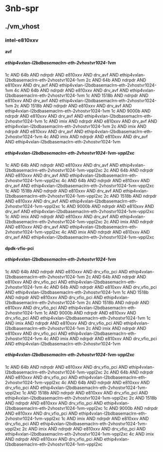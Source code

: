 # 3nb-spr
## ./vm_vhost
### intel-e810xxv
#### avf
##### ethip4vxlan-l2bdbasemaclrn-eth-2vhostvr1024-1vm
1c AND 64b AND ndrpdr AND e810xxv AND drv_avf AND ethip4vxlan-l2bdbasemaclrn-eth-2vhostvr1024-1vm
2c AND 64b AND ndrpdr AND e810xxv AND drv_avf AND ethip4vxlan-l2bdbasemaclrn-eth-2vhostvr1024-1vm
4c AND 64b AND ndrpdr AND e810xxv AND drv_avf AND ethip4vxlan-l2bdbasemaclrn-eth-2vhostvr1024-1vm
1c AND 1518b AND ndrpdr AND e810xxv AND drv_avf AND ethip4vxlan-l2bdbasemaclrn-eth-2vhostvr1024-1vm
2c AND 1518b AND ndrpdr AND e810xxv AND drv_avf AND ethip4vxlan-l2bdbasemaclrn-eth-2vhostvr1024-1vm
1c AND 9000b AND ndrpdr AND e810xxv AND drv_avf AND ethip4vxlan-l2bdbasemaclrn-eth-2vhostvr1024-1vm
1c AND imix AND ndrpdr AND e810xxv AND drv_avf AND ethip4vxlan-l2bdbasemaclrn-eth-2vhostvr1024-1vm
2c AND imix AND ndrpdr AND e810xxv AND drv_avf AND ethip4vxlan-l2bdbasemaclrn-eth-2vhostvr1024-1vm
4c AND imix AND ndrpdr AND e810xxv AND drv_avf AND ethip4vxlan-l2bdbasemaclrn-eth-2vhostvr1024-1vm
##### ethip4vxlan-l2bdbasemaclrn-eth-2vhostvr1024-1vm-vppl2xc
1c AND 64b AND ndrpdr AND e810xxv AND drv_avf AND ethip4vxlan-l2bdbasemaclrn-eth-2vhostvr1024-1vm-vppl2xc
2c AND 64b AND ndrpdr AND e810xxv AND drv_avf AND ethip4vxlan-l2bdbasemaclrn-eth-2vhostvr1024-1vm-vppl2xc
4c AND 64b AND ndrpdr AND e810xxv AND drv_avf AND ethip4vxlan-l2bdbasemaclrn-eth-2vhostvr1024-1vm-vppl2xc
1c AND 1518b AND ndrpdr AND e810xxv AND drv_avf AND ethip4vxlan-l2bdbasemaclrn-eth-2vhostvr1024-1vm-vppl2xc
2c AND 1518b AND ndrpdr AND e810xxv AND drv_avf AND ethip4vxlan-l2bdbasemaclrn-eth-2vhostvr1024-1vm-vppl2xc
1c AND 9000b AND ndrpdr AND e810xxv AND drv_avf AND ethip4vxlan-l2bdbasemaclrn-eth-2vhostvr1024-1vm-vppl2xc
1c AND imix AND ndrpdr AND e810xxv AND drv_avf AND ethip4vxlan-l2bdbasemaclrn-eth-2vhostvr1024-1vm-vppl2xc
2c AND imix AND ndrpdr AND e810xxv AND drv_avf AND ethip4vxlan-l2bdbasemaclrn-eth-2vhostvr1024-1vm-vppl2xc
4c AND imix AND ndrpdr AND e810xxv AND drv_avf AND ethip4vxlan-l2bdbasemaclrn-eth-2vhostvr1024-1vm-vppl2xc
#### dpdk-vfio-pci
##### ethip4vxlan-l2bdbasemaclrn-eth-2vhostvr1024-1vm
1c AND 64b AND ndrpdr AND e810xxv AND drv_vfio_pci AND ethip4vxlan-l2bdbasemaclrn-eth-2vhostvr1024-1vm
2c AND 64b AND ndrpdr AND e810xxv AND drv_vfio_pci AND ethip4vxlan-l2bdbasemaclrn-eth-2vhostvr1024-1vm
4c AND 64b AND ndrpdr AND e810xxv AND drv_vfio_pci AND ethip4vxlan-l2bdbasemaclrn-eth-2vhostvr1024-1vm
1c AND 1518b AND ndrpdr AND e810xxv AND drv_vfio_pci AND ethip4vxlan-l2bdbasemaclrn-eth-2vhostvr1024-1vm
2c AND 1518b AND ndrpdr AND e810xxv AND drv_vfio_pci AND ethip4vxlan-l2bdbasemaclrn-eth-2vhostvr1024-1vm
1c AND 9000b AND ndrpdr AND e810xxv AND drv_vfio_pci AND ethip4vxlan-l2bdbasemaclrn-eth-2vhostvr1024-1vm
1c AND imix AND ndrpdr AND e810xxv AND drv_vfio_pci AND ethip4vxlan-l2bdbasemaclrn-eth-2vhostvr1024-1vm
2c AND imix AND ndrpdr AND e810xxv AND drv_vfio_pci AND ethip4vxlan-l2bdbasemaclrn-eth-2vhostvr1024-1vm
4c AND imix AND ndrpdr AND e810xxv AND drv_vfio_pci AND ethip4vxlan-l2bdbasemaclrn-eth-2vhostvr1024-1vm
##### ethip4vxlan-l2bdbasemaclrn-eth-2vhostvr1024-1vm-vppl2xc
1c AND 64b AND ndrpdr AND e810xxv AND drv_vfio_pci AND ethip4vxlan-l2bdbasemaclrn-eth-2vhostvr1024-1vm-vppl2xc
2c AND 64b AND ndrpdr AND e810xxv AND drv_vfio_pci AND ethip4vxlan-l2bdbasemaclrn-eth-2vhostvr1024-1vm-vppl2xc
4c AND 64b AND ndrpdr AND e810xxv AND drv_vfio_pci AND ethip4vxlan-l2bdbasemaclrn-eth-2vhostvr1024-1vm-vppl2xc
1c AND 1518b AND ndrpdr AND e810xxv AND drv_vfio_pci AND ethip4vxlan-l2bdbasemaclrn-eth-2vhostvr1024-1vm-vppl2xc
2c AND 1518b AND ndrpdr AND e810xxv AND drv_vfio_pci AND ethip4vxlan-l2bdbasemaclrn-eth-2vhostvr1024-1vm-vppl2xc
1c AND 9000b AND ndrpdr AND e810xxv AND drv_vfio_pci AND ethip4vxlan-l2bdbasemaclrn-eth-2vhostvr1024-1vm-vppl2xc
1c AND imix AND ndrpdr AND e810xxv AND drv_vfio_pci AND ethip4vxlan-l2bdbasemaclrn-eth-2vhostvr1024-1vm-vppl2xc
2c AND imix AND ndrpdr AND e810xxv AND drv_vfio_pci AND ethip4vxlan-l2bdbasemaclrn-eth-2vhostvr1024-1vm-vppl2xc
4c AND imix AND ndrpdr AND e810xxv AND drv_vfio_pci AND ethip4vxlan-l2bdbasemaclrn-eth-2vhostvr1024-1vm-vppl2xc
